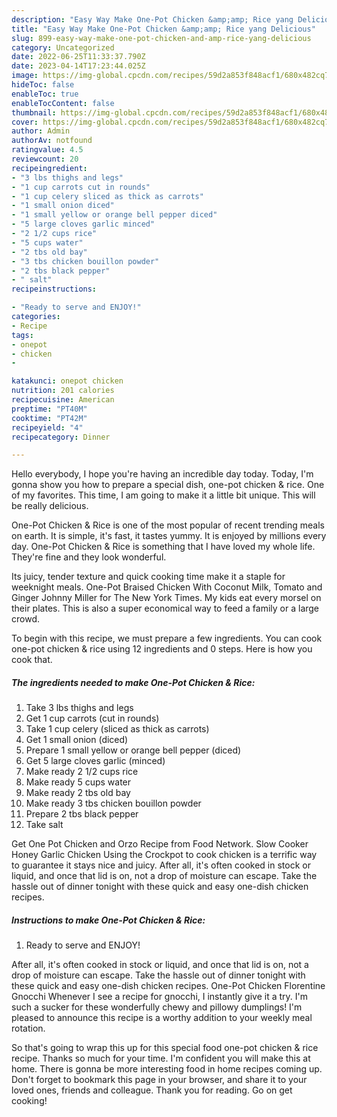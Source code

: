 ```yaml
---
description: "Easy Way Make One-Pot Chicken &amp;amp; Rice yang Delicious"
title: "Easy Way Make One-Pot Chicken &amp;amp; Rice yang Delicious"
slug: 899-easy-way-make-one-pot-chicken-and-amp-rice-yang-delicious
category: Uncategorized
date: 2022-06-25T11:33:37.790Z
date: 2023-04-14T17:23:44.025Z
image: https://img-global.cpcdn.com/recipes/59d2a853f848acf1/680x482cq70/one-pot-chicken-rice-recipe-main-photo.jpg
hideToc: false
enableToc: true
enableTocContent: false
thumbnail: https://img-global.cpcdn.com/recipes/59d2a853f848acf1/680x482cq70/one-pot-chicken-rice-recipe-main-photo.jpg
cover: https://img-global.cpcdn.com/recipes/59d2a853f848acf1/680x482cq70/one-pot-chicken-rice-recipe-main-photo.jpg
author: Admin
authorAv: notfound
ratingvalue: 4.5
reviewcount: 20
recipeingredient:
- "3 lbs thighs and legs"
- "1 cup carrots cut in rounds"
- "1 cup celery sliced as thick as carrots"
- "1 small onion diced"
- "1 small yellow or orange bell pepper diced"
- "5 large cloves garlic minced"
- "2 1/2 cups rice"
- "5 cups water"
- "2 tbs old bay"
- "3 tbs chicken bouillon powder"
- "2 tbs black pepper"
- " salt"
recipeinstructions:

- "Ready to serve and ENJOY!"
categories:
- Recipe
tags:
- onepot
- chicken
- 

katakunci: onepot chicken  
nutrition: 201 calories
recipecuisine: American
preptime: "PT40M"
cooktime: "PT42M"
recipeyield: "4"
recipecategory: Dinner

---
```



Hello everybody, I hope you're having an incredible day today. Today, I'm gonna show you how to prepare a special dish, one-pot chicken &amp; rice. One of my favorites. This time, I am going to make it a little bit unique. This will be really delicious.

One-Pot Chicken &amp; Rice is one of the most popular of recent trending meals on earth. It is simple, it's fast, it tastes yummy. It is enjoyed by millions every day. One-Pot Chicken &amp; Rice is something that I have loved my whole life. They're fine and they look wonderful.

Its juicy, tender texture and quick cooking time make it a staple for weeknight meals. One-Pot Braised Chicken With Coconut Milk, Tomato and Ginger Johnny Miller for The New York Times. My kids eat every morsel on their plates. This is also a super economical way to feed a family or a large crowd.


To begin with this recipe, we must prepare a few ingredients. You can cook one-pot chicken &amp; rice using 12 ingredients and 0 steps. Here is how you cook that.

<!--inarticleads1-->

##### The ingredients needed to make One-Pot Chicken &amp; Rice:

1. Take 3 lbs thighs and legs
1. Get 1 cup carrots (cut in rounds)
1. Take 1 cup celery (sliced as thick as carrots)
1. Get 1 small onion (diced)
1. Prepare 1 small yellow or orange bell pepper (diced)
1. Get 5 large cloves garlic (minced)
1. Make ready 2 1/2 cups rice
1. Make ready 5 cups water
1. Make ready 2 tbs old bay
1. Make ready 3 tbs chicken bouillon powder
1. Prepare 2 tbs black pepper
1. Take  salt


Get One Pot Chicken and Orzo Recipe from Food Network. Slow Cooker Honey Garlic Chicken Using the Crockpot to cook chicken is a terrific way to guarantee it stays nice and juicy. After all, it&#39;s often cooked in stock or liquid, and once that lid is on, not a drop of moisture can escape. Take the hassle out of dinner tonight with these quick and easy one-dish chicken recipes. 

<!--inarticleads2-->

##### Instructions to make One-Pot Chicken &amp; Rice:


1. Ready to serve and ENJOY!

After all, it&#39;s often cooked in stock or liquid, and once that lid is on, not a drop of moisture can escape. Take the hassle out of dinner tonight with these quick and easy one-dish chicken recipes. One-Pot Chicken Florentine Gnocchi Whenever I see a recipe for gnocchi, I instantly give it a try. I&#39;m such a sucker for these wonderfully chewy and pillowy dumplings! I&#39;m pleased to announce this recipe is a worthy addition to your weekly meal rotation. 

So that's going to wrap this up for this special food one-pot chicken &amp; rice recipe. Thanks so much for your time. I'm confident you will make this at home. There is gonna be more interesting food in home recipes coming up. Don't forget to bookmark this page in your browser, and share it to your loved ones, friends and colleague. Thank you for reading. Go on get cooking!
